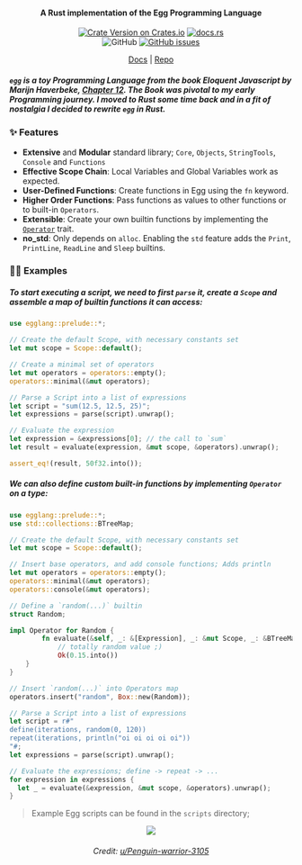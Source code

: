 <h4 align=center>A Rust implementation of the Egg Programming Language</h4>
<p align=center>
  <a href="https://crates.io/crates/egglang"><img alt="Crate Version on Crates.io" src="https://img.shields.io/crates/v/egglang?style=flat-square"></a>
  <a href="https://docs.rs/egglang"><img alt="docs.rs" src="https://img.shields.io/docsrs/egglang?style=flat-square"></a>
  <br/>
  <img alt="GitHub" src="https://img.shields.io/github/license/sokorototo/egglang?style=flat-square">
  <a href="https://github.com/sokorototo/egglang/issues"><img alt="GitHub issues" src="https://img.shields.io/github/issues-raw/sokorototo/egglang?style=flat-square"></a>
</p>
<p align=center>
 <a href="https://docs.rs/egglang">Docs</a> | <a href="https://github.com/sokorototo/egglang">Repo</a>
</p>


##### `egg` is a toy Programming Language from the book Eloquent Javascript by Marijn Haverbeke, [Chapter 12](https://eloquentjavascript.net/12_language.html). The Book was pivotal to my early Programming journey. I moved to Rust some time back and in a fit of nostalgia I decided to rewrite `egg` in Rust.



### ✨ Features

- **Extensive** and **Modular** standard library; `Core`, `Objects`, `StringTools`, `Console` and `Functions`
- **Effective Scope Chain**: Local Variables and Global Variables work as expected.
- **User-Defined Functions**: Create functions in Egg using the `fn` keyword.
- **Higher Order Functions**: Pass functions as values to other functions or to built-in `Operators`.
- **Extensible**: Create your own builtin functions by implementing the [`Operator`](https://docs.rs/egglang/latest/egglang/operators/trait.Operator.html) trait.
- **no_std**: Only depends on `alloc`. Enabling the `std` feature adds the `Print`, `PrintLine`, `ReadLine`  and `Sleep` builtins.


### 🏋️‍♂️ Examples

##### To start executing a script, we need to first `parse` it, create a `Scope` and assemble a map of builtin functions it can access:

```rust
use egglang::prelude::*;

// Create the default Scope, with necessary constants set
let mut scope = Scope::default();

// Create a minimal set of operators
let mut operators = operators::empty();
operators::minimal(&mut operators);

// Parse a Script into a list of expressions
let script = "sum(12.5, 12.5, 25)";
let expressions = parse(script).unwrap();

// Evaluate the expression
let expression = &expressions[0]; // the call to `sum`
let result = evaluate(expression, &mut scope, &operators).unwrap();

assert_eq!(result, 50f32.into());
```

##### We can also define custom built-in functions by implementing `Operator` on a type:

```rust
use egglang::prelude::*;
use std::collections::BTreeMap;

// Create the default Scope, with necessary constants set
let mut scope = Scope::default();

// Insert base operators, and add console functions; Adds println
let mut operators = operators::empty();
operators::minimal(&mut operators);
operators::console(&mut operators);

// Define a `random(...)` builtin
struct Random;

impl Operator for Random {
    	fn evaluate(&self, _: &[Expression], _: &mut Scope, _: &BTreeMap<&str, Box<dyn Operator>>) -> EggResult<Value> {
    		// totally random value ;)
    		Ok(0.15.into())
    }
}

// Insert `random(...)` into Operators map
operators.insert("random", Box::new(Random));

// Parse a Script into a list of expressions
let script = r#"
define(iterations, random(0, 120))
repeat(iterations, println("oi oi oi oi oi"))
"#;
let expressions = parse(script).unwrap();

// Evaluate the expressions; define -> repeat -> ...
for expression in expressions {
  let _ = evaluate(&expression, &mut scope, &operators).unwrap();
}
```

> Example Egg scripts can be found in the `scripts` directory;

<p style="text-align: center">
	<img src="https://i.redd.it/hlgxxtijupyc1.jpeg">
	<h6 style="text-align: center">Credit: <a href="https://new.reddit.com/r/Art/comments/1cl84vd/%E9%99%85_j%C3%AC_the_frontier_upenguinwarrior3105_chalk_on/">u/Penguin-warrior-3105</a></h6>
</p>
